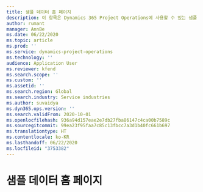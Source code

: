 ```yaml
---
title: 샘플 데이터 홈 페이지
description: 이 항목은 Dynamics 365 Project Operations에 사용할 수 있는 샘플 데이터에 대한 정보를 제공합니다.
author: rumant
manager: AnnBe
ms.date: 06/22/2020
ms.topic: article
ms.prod: ''
ms.service: dynamics-project-operations
ms.technology: ''
audience: Application User
ms.reviewer: kfend
ms.search.scope: ''
ms.custom: ''
ms.assetid: ''
ms.search.region: Global
ms.search.industry: Service industries
ms.author: suvaidya
ms.dyn365.ops.version: ''
ms.search.validFrom: 2020-10-01
ms.openlocfilehash: 936a94d157eae2e7db27fba86147c4ca00b7589c
ms.sourcegitcommit: 99ea23f95faa7c85c13fbcc7a3d1b40fc661b697
ms.translationtype: HT
ms.contentlocale: ko-KR
ms.lasthandoff: 06/22/2020
ms.locfileid: "3753382"
---
```

# <a name="sample-data-home-page"></a>샘플 데이터 홈 페이지
